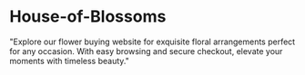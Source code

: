 # House-of-Blossoms
 "Explore our flower buying website for exquisite floral arrangements perfect for any occasion. With easy browsing and secure checkout, elevate your moments with timeless beauty."
